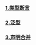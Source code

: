 ### [1.类型断言](https://ts.xcatliu.com/basics/type-assertion.html)

### [2.泛型](https://ts.xcatliu.com/advanced/generics.html)

### [3.声明合并](https://ts.xcatliu.com/advanced/declaration-merging.html)

